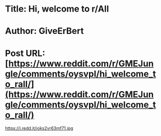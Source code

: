 # Title: Hi, welcome to r/All
# Author: GiveErBert
# Post URL: [https://www.reddit.com/r/GMEJungle/comments/oysvpl/hi_welcome_to_rall/](https://www.reddit.com/r/GMEJungle/comments/oysvpl/hi_welcome_to_rall/)


https://i.redd.it/ioks2vr63mf71.jpg